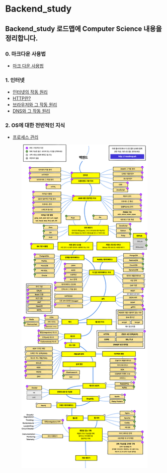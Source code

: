 # Backend_study

## Backend_study 로드맵에 Computer Science 내용을 정리합니다.
### 0. 마크다운 사용법
- <a href="Markdown.md">마크 다운 사용법 </a>
### 1. 인터넷
- <a href="../files/Internet/Internet.md">인터넷의 작동 원리</a>
- <a href="../files/Internet/Http.md">HTTP란?</a>
- <a href="../files/Internet/Browser.md">브라우저와 그 작동 원리</a>
- <a href="../files/Internet/Http.md">DNS와 그 작동 원리</a>
### 2. OS에 대한 전반적인 지식
- <a href="../files/OS/process.md">프로세스 관리</a>


<p align="center">
  <img src="Pictures\Backend_road_map.png">
</p>

